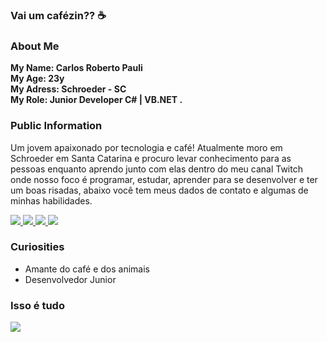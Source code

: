### Vai um cafézin?? ☕

### About Me

<strong> My Name: Carlos Roberto Pauli </strong> <br>
<strong> My Age: 23y </strong> <br>
<strong> My Adress: Schroeder - SC  </strong> <br>
<strong> My Role: Junior Developer C# | VB.NET . </strong> <br>


### Public Information
<p>
Um jovem apaixonado por tecnologia e café! Atualmente moro em Schroeder em Santa Catarina e procuro levar conhecimento para as pessoas enquanto aprendo junto com elas dentro do meu canal Twitch <www.twitch.tv/Carll1nn> onde nosso foco é programar, estudar, aprender para se desenvolver e ter um boas risadas, abaixo você tem meus dados de contato e algumas de minhas habilidades.
<p>
  
  <div>
    <a target='_blank' href="https://twitch.tv/Carll1nn">
        <img src="https://img.shields.io/badge/Twitch-9146FF?style=for-the-badge&logo=twitch&logoColor=white">
    </a>
    <a target='_blank' href="https://twitter.com/carloPauli1">
        <img src="https://img.shields.io/badge/Twitter-1DA1F2?style=for-the-badge&logo=twitter&logoColor=white">
    </a>
    <a target='_blank' href="https://instagram.com/carloPauli1">
        <img src="https://img.shields.io/badge/Instagram-E4405F?style=for-the-badge&logo=instagram&logoColor=white">
    </a>
    <a target='_blank' href="https://linkedin.com/in/carloPauli1">
        <img src="https://img.shields.io/badge/LinkedIn-0077B5?style=for-the-badge&logo=linkedin&logoColor=white">
    </a>

</div>

### Curiosities 

* Amante do café e dos animais
* Desenvolvedor Junior


### Isso é tudo 

<img src="https://i.pinimg.com/originals/0f/ab/3e/0fab3e4f7e9e7d3f199c49f10308ac05.gif">
